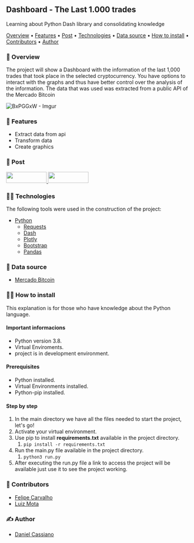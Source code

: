 ## Dashboard  - The Last 1.000 trades

Learning about Python Dash library and consolidating knowledge

[Overview](#-overview) • [Features](#-features) • [Post](#-post) • [Technologies](#-technologies) • [Data source](#-data-source) • [How to install](#-how-to-install) • [Contributors](#-contributors) • [Author](#-author)


### 👀 Overview
The project will show a Dashboard with the information of the last 1,000 trades that took place in the selected cryptocurrency. You have options to interact with the graphs and thus have better control over the analysis of the information. The data that was used was extracted from a public API of the Mercado Bitcoin

![BxPGGxW - Imgur](https://user-images.githubusercontent.com/57646816/158707355-ff4ffe6a-af48-491c-ae75-43f10087e4c1.gif)


### 📰 Features

* Extract data from api
* Transform data
* Create graphics 

### 🔗 Post

<div>
    <a target="_blank" href="https://www.linkedin.com/in/danielcm07/">
        <img height="30em" width="110em" src="https://img.shields.io/badge/LinkedIn-0077B5?style=for-the-badge&logo=linkedin&logoColor=white">
    </a>
    <a target="_blank" href="https://github.com/cassiano07/">
        <img height="30em" width="110em" src="https://img.shields.io/badge/GitHub-100000?style=for-the-badge&logo=github&logoColor=white">
    </a> 
</div>

### 👨‍💻 Technologies

The following tools were used in the construction of the project:

* <a target="_blank" href="https://www.python.org/">Python</a>
    * <a target="_blank" href="https://docs.python-requests.org/en/latest/">Requests</a>
    * <a target="_blank" href="https://plotly.com/dash/">Dash</a>
    * <a target="_blank" href="https://plotly.com/dash/">Plotly</a>
    * <a target="_blank" href="https://dash-bootstrap-components.opensource.faculty.ai/">Bootstrap</a>
    * <a target="_blank" href="https://pandas.pydata.org/">Pandas</a>

### 🔎 Data source

* <a target="_blank" href="https://www.mercadobitcoin.com.br/api-doc/">Mercado Bitcoin</a>

### 👨‍🔧 How to install

This explanation is for those who have knowledge about the Python language.

#### Important informacions

* Python version 3.8.
* Virtual Enviroments.
* project is in development environment.

#### Prerequisites

* Python installed.
* Virtual Environments installed.
* Python-pip installed.

#### Step by step
1. In the main directory we have all the files needed to start the project, let's go!
2. Activate your virtual environment.
3. Use pip to install **requirements.txt** available in the project directory.
   1. `pip install -r requirements.txt`
4. Run the main.py file available in the project directory.
   1. `python3 run.py`
5. After executing the run.py file a link to access the project will be available just use it to see the project working.

### 🤝 Contributors

* <a target="_blank" href="https://www.linkedin.com/in/felipe-carvalho-60675674/">Felipe Carvalho</a>
* <a target="_blank" href="https://www.linkedin.com/in/luizfmota/">Luiz Mota</a>

### ✍️ Author

* <a target="_blank" href="https://www.linkedin.com/in/danielcm07/">Daniel Cassiano</a>